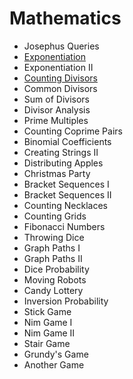 # Mathematics
 - Josephus Queries
 - [Exponentiation](Exponentiation.cpp)
 - Exponentiation II
 - [Counting Divisors](CountingDivisors.cpp)
 - Common Divisors
 - Sum of Divisors
 - Divisor Analysis
 - Prime Multiples
 - Counting Coprime Pairs
 - Binomial Coefficients
 - Creating Strings II
 - Distributing Apples
 - Christmas Party
 - Bracket Sequences I
 - Bracket Sequences II
 - Counting Necklaces
 - Counting Grids
 - Fibonacci Numbers
 - Throwing Dice
 - Graph Paths I
 - Graph Paths II
 - Dice Probability
 - Moving Robots
 - Candy Lottery
 - Inversion Probability
 - Stick Game
 - Nim Game I
 - Nim Game II
 - Stair Game
 - Grundy's Game
 - Another Game
